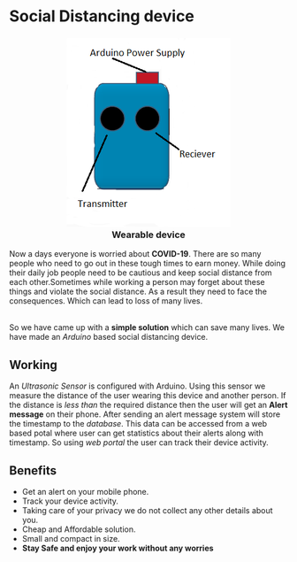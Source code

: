 # Social Distancing device

<h3 align="center">
<img src="https://github.com/chandbud5/Social_Distancing_device/blob/main/imgs/Device.png"><br>
Wearable device</h3>

Now a days everyone is worried about **COVID-19**. There are so many people who need to go out in these tough times to earn money. While doing their daily job people need to be cautious and keep social distance from each other.Sometimes while working a person may forget about these things and violate the social distance. As a result they need to face the consequences. Which can lead to loss of many lives.<br><br>

So we have came up with a **simple solution** which can save many lives. We have made an *Arduino* based social distancing device.

<h2>Working</h2>

An *Ultrasonic Sensor* is configured with Arduino. Using this sensor we measure the distance of the user wearing this device and another person. If the distance is *less than* the required distance then the user will get an **Alert message** on their phone. After sending an alert message system will store the timestamp to the *database*. This data can be accessed from a web based potal where user can get statistics about their alerts along with timestamp. So using *web portal* the user can track their device activity.

<h2>Benefits</h2>
  
  - Get an alert on your mobile phone.
  - Track your device activity.
  - Taking care of your privacy we do not collect any other details about you.
  - Cheap and Affordable solution.
  - Small and compact in size.
  - **Stay Safe and enjoy your work without any worries**
